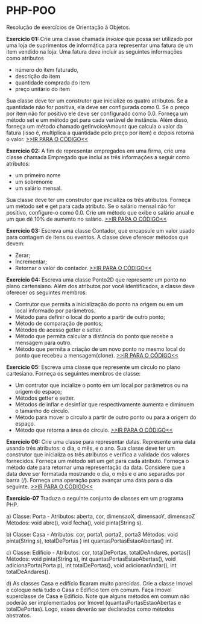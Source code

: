 # PHP-POO

Resolução de exercícios de Orientação à Objetos.

**Exercício 01:** Crie uma classe chamada *Invoice* que possa ser utilizado por uma loja de suprimentos de informática para representar uma fatura de um item vendido na loja. Uma fatura deve incluir as seguintes informações como atributos

* número do item faturado,
* descrição do item
* quantidade comprada do item
* preço unitário do item

Sua classe deve ter um construtor que inicialize os quatro atributos.
Se a quantidade não for positiva, ela deve ser configurada como 0.
Se o preço por item não for positivo ele deve ser configurado como 0.0.
Forneça um método set e um método get para cada variável de instância.
Além disso, forneça um método chamado getInvoiceAmount que calcula o valor
da fatura (isso é, multiplica a quantidade pelo preço por item) e depois
retorna o valor.
[>>IR PARA O CÓDIGO<<](https://github.com/CaetanoMatheus/php-poo/tree/master/exercicio-01)

**Exercício 02:** A fim de representar empregados em uma firma, crie uma classe chamada Empregado que inclui as três informações a seguir como atributos:
 
 * um primeiro nome
 * um sobrenome
 * um salário mensal.

 Sua classe deve ter um construtor que inicializa os três atributos.
 Forneça um método set e get para cada atributo.
 Se o salário mensal não for positivo, configure-o como 0.0.
 Crie um método que exibe o salário anual e um que dê 10% de aumento no salário.
 [>>IR PARA O CÓDIGO<<](https://github.com/CaetanoMatheus/php-poo/tree/master/exercicio-02)

**Exercício 03:** Escreva uma classe Contador, que encapsule um valor usado para contagem de itens ou eventos. A classe deve oferecer métodos que devem:
* Zerar;
* Incrementar;
* Retornar o valor do contador.
 [>>IR PARA O CÓDIGO<<](https://github.com/CaetanoMatheus/php-poo/tree/master/exercicio-03)

**Exercício 04:** Escreva uma classe Ponto2D que represente um ponto  no plano cartensiano.
Além dos atributos por você identificados, a classe deve oferecer os seguintes membros:
* Contrutor que permita a inicialização do ponto na origem ou em um local informado por parâmetros.
* Método para definir o local do ponto a partir de outro ponto;
* Método de comparação de pontos;
* Métodos de acesso getter e setter.
* Método que permita calcular a distância do ponto que recebe a mensagem para outro.
* Método que permita a criação de um novo ponto no mesmo local do ponto que recebeu a mensagem(clone).
 [>>IR PARA O CÓDIGO<<](https://github.com/CaetanoMatheus/php-poo/tree/master/exercicio-04)

**Exercício 05:** Escreva uma classe que represente um circulo no plano cartesiano.
Forneça os seguintes membros de classe:
* Um contrutor que incialize o ponto em um local por parâmetros ou na origem do espaço;
* Métodos getter e setter.
* Métodos de inflar e desinflar que respectivamente aumenta e diminuem o tamanho do circulo.
* Método para mover o circulo  a partir de outro ponto ou para a origem do espaço.
* Método que retorna a àrea do círculo.
[>>IR PARA O CÓDIGO<<](https://github.com/CaetanoMatheus/php-poo/tree/master/exercicio-05)

**Exercício 06:** Crie uma classe para representar datas. Represente uma data usando três atributos: o dia, o mês, e o ano. Sua classe deve ter um construtor que inicializa os três atributos e verifica a validade dos valores fornecidos. 
Forneça um método set um get para cada 
atributo. 
Forneça o método date para retornar uma representação da data. Considere que a data deve ser formatada mostrando o dia, o mês e o ano separados por barra (/). 
Forneça uma operação para avançar uma data para o dia seguinte.
[>>IR PARA O CÓDIGO<<](https://github.com/CaetanoMatheus/php-poo/tree/master/exercicio-06)

**Exercício-07** Traduza o seguinte conjunto de classes em um programa PHP. 

a) Classe: Porta - Atributos: aberta, cor, dimensaoX, dimensaoY, dimensaoZ Métodos: void abre(), void fecha(), void pinta(String s).

b) Classe: Casa -  Atributos: cor, porta1, porta2, porta3 Métodos: void pinta(String s), totalDePortas ) int quantasPortasEstaoAbertas() int.

c) Classe: Edificio - Atributos: cor, totalDePortas, totalDeAndares, 
portas[] Métodos: void pinta(String s), int quantasPortasEstaoAbertas(), 
void adicionaPorta(Porta p), int totalDePortas(), void adicionarAndar(),
int totalDeAndares().

d) As classes Casa e edifício ficaram muito parecidas. 
Crie a classe Imovel e coloque nela tudo o Casa e Edificio tem em comum. 
Faça Imovel superclasse de Casa e Edificio. Note que alguns métodos em 
comum não poderão ser implementados por Imovel (quantasPortasEstaoAbertas 
e totalDePortas). Logo, esses deverão ser declarados como métodos abstratos.